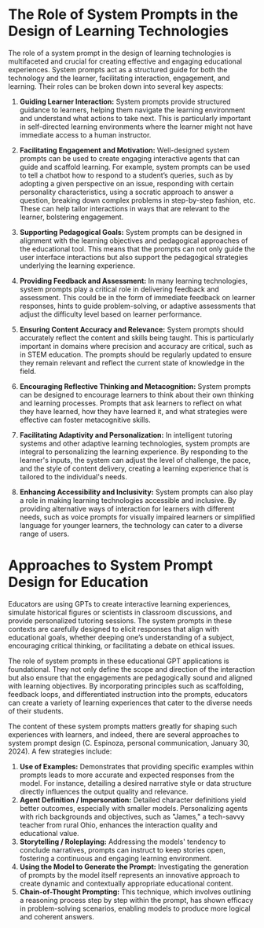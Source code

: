 # The Role of System Prompts in the Design of Learning Technologies
The role of a system prompt in the design of learning technologies is multifaceted and crucial for creating effective and engaging educational experiences. System prompts act as a structured guide for both the technology and the learner, facilitating interaction, engagement, and learning. Their roles can be broken down into several key aspects:

1. **Guiding Learner Interaction:** System prompts provide structured guidance to learners, helping them navigate the learning environment and understand what actions to take next. This is particularly important in self-directed learning environments where the learner might not have immediate access to a human instructor.

2. **Facilitating Engagement and Motivation:** Well-designed system prompts can be used to create engaging interactive agents that can guide and scaffold learning. For example, system prompts can be used to tell a chatbot how to respond to a student’s queries, such as by adopting a given perspective on an issue, responding with certain personality characteristics, using a socratic approach to answer a question, breaking down complex problems in step-by-step fashion, etc. These can help tailor interactions in ways that are relevant to the learner, bolstering engagement.

3. **Supporting Pedagogical Goals:** System prompts can be designed in alignment with the learning objectives and pedagogical approaches of the educational tool. This means that the prompts can not only guide the user interface interactions but also support the pedagogical strategies underlying the learning experience.

4. **Providing Feedback and Assessment:** In many learning technologies, system prompts play a critical role in delivering feedback and assessment. This could be in the form of immediate feedback on learner responses, hints to guide problem-solving, or adaptive assessments that adjust the difficulty level based on learner performance.

5. **Ensuring Content Accuracy and Relevance:** System prompts should accurately reflect the content and skills being taught. This is particularly important in domains where precision and accuracy are critical, such as in STEM education. The prompts should be regularly updated to ensure they remain relevant and reflect the current state of knowledge in the field.

6. **Encouraging Reflective Thinking and Metacognition:** System prompts can be designed to encourage learners to think about their own thinking and learning processes. Prompts that ask learners to reflect on what they have learned, how they have learned it, and what strategies were effective can foster metacognitive skills.

7. **Facilitating Adaptivity and Personalization:** In intelligent tutoring systems and other adaptive learning technologies, system prompts are integral to personalizing the learning experience. By responding to the learner's inputs, the system can adjust the level of challenge, the pace, and the style of content delivery, creating a learning experience that is tailored to the individual's needs.

8. **Enhancing Accessibility and Inclusivity:** System prompts can also play a role in making learning technologies accessible and inclusive. By providing alternative ways of interaction for learners with different needs, such as voice prompts for visually impaired learners or simplified language for younger learners, the technology can cater to a diverse range of users.

# Approaches to System Prompt Design for Education 
Educators are using GPTs to create interactive learning experiences, simulate historical figures or scientists in classroom discussions, and provide personalized tutoring sessions. The system prompts in these contexts are carefully designed to elicit responses that align with educational goals, whether deeping one’s understanding of a subject, encouraging critical thinking, or facilitating a debate on ethical issues.

The role of system prompts in these educational GPT applications is foundational. They not only define the scope and direction of the interaction but also ensure that the engagements are pedagogically sound and aligned with learning objectives. By incorporating principles such as scaffolding, feedback loops, and differentiated instruction into the prompts, educators can create a variety of learning experiences that cater to the diverse needs of their students.

The content of these system prompts matters greatly for shaping such experiences with learners, and indeed, there are several approaches to system prompt design (C. Espinoza, personal communication, January 30, 2024). A few strategies include:
1. **Use of Examples:** Demonstrates that providing specific examples within prompts leads to more accurate and expected responses from the model. For instance, detailing a desired narrative style or data structure directly influences the output quality and relevance.
2. **Agent Definition / Impersonation:** Detailed character definitions yield better outcomes, especially with smaller models. Personalizing agents with rich backgrounds and objectives, such as "James," a tech-savvy teacher from rural Ohio, enhances the interaction quality and educational value.
3. **Storytelling / Roleplaying:** Addressing the models' tendency to conclude narratives, prompts can instruct to keep stories open, fostering a continuous and engaging learning environment.
4. **Using the Model to Generate the Prompt:** Investigating the generation of prompts by the model itself represents an innovative approach to create dynamic and contextually appropriate educational content.
5. **Chain-of-Thought Prompting:** This technique, which involves outlining a reasoning process step by step within the prompt, has shown efficacy in problem-solving scenarios, enabling models to produce more logical and coherent answers.  
